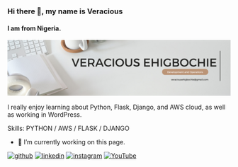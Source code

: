 ### Hi there 👋, my name is Veracious
#### I am from Nigeria.
![I am from Nigeria.](https://github.com/veracious123/veracious123/blob/main/White%20Minimalist%20Corporate%20Personal%20Profile%20LinkedIn%20Banner.png)

I really enjoy learning about Python, Flask, Django, and AWS cloud, as well as working in WordPress.

Skills: PYTHON / AWS / FLASK / DJANGO

- 🔭 I’m currently working on this page. 


[<img src='https://cdn.jsdelivr.net/npm/simple-icons@3.0.1/icons/github.svg' alt='github' height='40'>](https://github.com/veracious123)  [<img src='https://cdn.jsdelivr.net/npm/simple-icons@3.0.1/icons/linkedin.svg' alt='linkedin' height='40'>](https://www.linkedin.com/in/https://www.linkedin.com/in/vera-ehigbochie-78791b165?lipi=urn%3Ali%3Apage%3Ad_flagship3_profile_view_base_contact_details%3BptZQACLkQJytuB7TF4vsGQ%3D%3D/)  [<img src='https://cdn.jsdelivr.net/npm/simple-icons@3.0.1/icons/instagram.svg' alt='instagram' height='40'>](https://www.instagram.com/https://www.instagram.com/veraehigbochie//)  [<img src='https://cdn.jsdelivr.net/npm/simple-icons@3.0.1/icons/youtube.svg' alt='YouTube' height='40'>](https://www.youtube.com/channel/https://www.youtube.com/channel/UCBaINPQcIaJ1I72dYr3F2Zw)  


